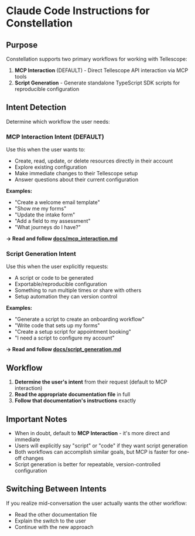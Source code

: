 # Claude Code Instructions for Constellation

## Purpose

Constellation supports two primary workflows for working with Tellescope:

1. **MCP Interaction** (DEFAULT) - Direct Tellescope API interaction via MCP tools
2. **Script Generation** - Generate standalone TypeScript SDK scripts for reproducible configuration

## Intent Detection

Determine which workflow the user needs:

### MCP Interaction Intent (DEFAULT)

Use this when the user wants to:
- Create, read, update, or delete resources directly in their account
- Explore existing configuration
- Make immediate changes to their Tellescope setup
- Answer questions about their current configuration

**Examples:**
- "Create a welcome email template"
- "Show me my forms"
- "Update the intake form"
- "Add a field to my assessment"
- "What journeys do I have?"

**→ Read and follow [docs/mcp_interaction.md](docs/mcp_interaction.md)**

### Script Generation Intent

Use this when the user explicitly requests:
- A script or code to be generated
- Exportable/reproducible configuration
- Something to run multiple times or share with others
- Setup automation they can version control

**Examples:**
- "Generate a script to create an onboarding workflow"
- "Write code that sets up my forms"
- "Create a setup script for appointment booking"
- "I need a script to configure my account"

**→ Read and follow [docs/script_generation.md](docs/script_generation.md)**

## Workflow

1. **Determine the user's intent** from their request (default to MCP interaction)
2. **Read the appropriate documentation file** in full
3. **Follow that documentation's instructions** exactly

## Important Notes

- When in doubt, default to **MCP Interaction** - it's more direct and immediate
- Users will explicitly say "script" or "code" if they want script generation
- Both workflows can accomplish similar goals, but MCP is faster for one-off changes
- Script generation is better for repeatable, version-controlled configuration

## Switching Between Intents

If you realize mid-conversation the user actually wants the other workflow:
- Read the other documentation file
- Explain the switch to the user
- Continue with the new approach
